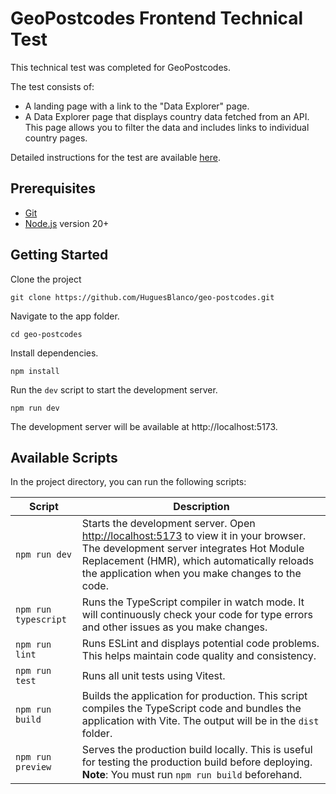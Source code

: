 # GeoPostcodes Frontend Technical Test

This technical test was completed for GeoPostcodes.

The test consists of:

- A landing page with a link to the "Data Explorer" page.
- A Data Explorer page that displays country data fetched from an API. This page allows you to filter the data and includes links to individual country pages.

Detailed instructions for the test are available [here](https://github.com/GeoPostcodes/technical-test/tree/main/front-end).

## Prerequisites

- [Git](https://git-scm.com)
- [Node.js](https://nodejs.org/en) version 20+

## Getting Started

Clone the project

```
git clone https://github.com/HuguesBlanco/geo-postcodes.git
```

Navigate to the app folder.

```
cd geo-postcodes
```

Install dependencies.

```
npm install
```

Run the `dev` script to start the development server.

```
npm run dev
```

The development server will be available at http://localhost:5173.

## Available Scripts

In the project directory, you can run the following scripts:

| Script               | Description                                                                                                                                                                                                                                                   |
| -------------------- | ------------------------------------------------------------------------------------------------------------------------------------------------------------------------------------------------------------------------------------------------------------- |
| `npm run dev`        | Starts the development server. Open [http://localhost:5173](http://localhost:5173) to view it in your browser. The development server integrates Hot Module Replacement (HMR), which automatically reloads the application when you make changes to the code. |
| `npm run typescript` | Runs the TypeScript compiler in watch mode. It will continuously check your code for type errors and other issues as you make changes.                                                                                                                        |
| `npm run lint`       | Runs ESLint and displays potential code problems. This helps maintain code quality and consistency.                                                                                                                                                           |
| `npm run test`       | Runs all unit tests using Vitest.                                                                                                                                                                                                                             |
| `npm run build`      | Builds the application for production. This script compiles the TypeScript code and bundles the application with Vite. The output will be in the `dist` folder.                                                                                               |
| `npm run preview`    | Serves the production build locally. This is useful for testing the production build before deploying. **Note**: You must run `npm run build` beforehand.                                                                                                     |
